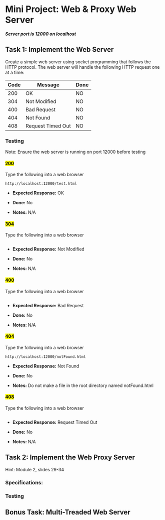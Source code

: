 # Mini Project: Web & Proxy Web Server 

***Server port is 12000 on localhost***


## **Task 1: Implement the Web Server**
Create a simple web server using socket programming that follows the HTTP protocol. The web server will handle the following HTTP request one at a time:

Code | Message           | Done |
-----|-------------------|------|
200  | OK                | NO   |
304  | Not Modified      | NO   |
400  | Bad Request       | NO   |
404  | Not Found         | NO   |
408  | Request Timed Out | NO   |


### Testing
Note: Ensure the web server is running on port 12000 before testing

#### <mark>200</mark>
Type the following into a web browser
```
http://localhost:12000/test.html
```
* **Expected Response:** OK

* **Done:** No
* **Notes:** N/A

#### <mark>304</mark>
Type the following into a web browser
```

```
* **Expected Response:** Not Modified

* **Done:** No
* **Notes:** N/A

#### <mark>400</mark>
Type the following into a web browser
```

```
* **Expected Response:** Bad Request

* **Done:** No
* **Notes:** N/A

#### <mark>404</mark>
Type the following into a web browser
```
http://localhost:12000/notFound.html
```
* **Expected Response:** Not Found

* **Done:** No
* **Notes:** Do not make a file in the root directory named notFound.html


#### <mark>408</mark>
Type the following into a web browser
```

```
* **Expected Response:** Request Timed Out

* **Done:** No
* **Notes:** N/A


## **Task 2: Implement the Web Proxy Server**
Hint: Module 2, slides 29-34

### Specifications: 

### Testing


## **Bonus Task: Multi-Treaded Web Server**